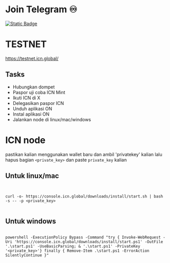 # Join Telegram  ♾︎ 
[![Static Badge](https://img.shields.io/badge/Telegram-Airdrop◾unlimited-Link?style=for-the-badge&logo=Telegram&logoColor=white&logoSize=auto&color=blue)](https://t.me/UNLXairdop)

# TESTNET
https://testnet.icn.global/
## Tasks
- Hubungkan dompet
- Paspor uji coba ICN Mint
- Ikuti ICN di X
- Delegasikan paspor ICN
- Unduh aplikasi ON
- Instal aplikasi ON 
- Jalankan node di linux/mac/windows


# ICN node
pastikan kalian menggunakan wallet baru dan ambil 'privatekey' kalian
lalu hapus bagian `<private_key>` dan paste `private_key` kalian

## Untuk linux/mac

```


curl -o- https://console.icn.global/downloads/install/start.sh | bash -s -- -p <private_key>


```

## Untuk windows

```

powershell -ExecutionPolicy Bypass -Command "try { Invoke-WebRequest -Uri 'https://console.icn.global/downloads/install/start.ps1' -OutFile '.\start.ps1' -UseBasicParsing; & '.\start.ps1' -PrivateKey '<private_key>'} finally { Remove-Item .\start.ps1 -ErrorAction SilentlyContinue }"

```

